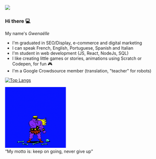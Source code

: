 
<img src="https://github.com/Gwenishere/Gwenishere/blob/master/Video%20Full%20HD%201920x1080%20px.mp4" width=600px >

### Hi there :computer:

<span>My name's *Gwenaëlle*</span>

-  I'm graduated in SEO/Display, e-commerce and digital marketing
-  I can speak French, English, Portuguese, Spanish and Italian
-  I'm student in web development (JS, React, NodeJs, SQL)
-  I like creating little games or stories, animations using Scratch or Codepen, for fun :video_game:
-  I'm a Google Crowdsource member (translation, "teacher" for robots)



[![Top Langs](https://github-readme-stats.vercel.app/api/top-langs/?username=gwenishere)](https://github.com/gwenishere/github-readme-stats)</br>

<img src="https://github.com/Gwenishere/Gwenishere/blob/master/received_416713038940968.gif" height=200px, width=200px> <br>
<q>My motto is: keep on going, never give up</q>
